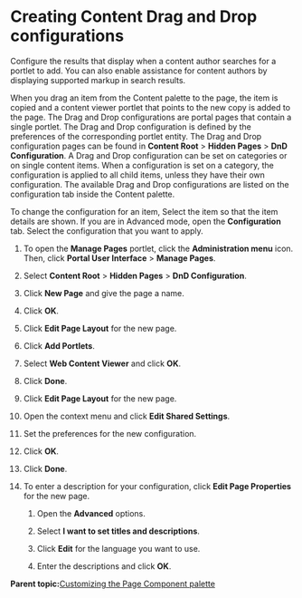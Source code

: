 # Creating Content Drag and Drop configurations 

Configure the results that display when a content author searches for a portlet to add. You can also enable assistance for content authors by displaying supported markup in search results.

When you drag an item from the Content palette to the page, the item is copied and a content viewer portlet that points to the new copy is added to the page. The Drag and Drop configurations are portal pages that contain a single portlet. The Drag and Drop configuration is defined by the preferences of the corresponding portlet entity. The Drag and Drop configuration pages can be found in **Content Root** \> **Hidden Pages** \> **DnD Configuration**. A Drag and Drop configuration can be set on categories or on single content items. When a configuration is set on a category, the configuration is applied to all child items, unless they have their own configuration. The available Drag and Drop configurations are listed on the configuration tab inside the Content palette.

To change the configuration for an item, Select the item so that the item details are shown. If you are in Advanced mode, open the **Configuration** tab. Select the configuration that you want to apply.



1.  To open the **Manage Pages** portlet, click the **Administration menu** icon. Then, click **Portal User Interface** \> **Manage Pages**.

2.  Select **Content Root** \> **Hidden Pages** \> **DnD Configuration**.

3.  Click **New Page** and give the page a name.

4.  Click **OK**.

5.  Click **Edit Page Layout** for the new page.

6.  Click **Add Portlets**.

7.  Select **Web Content Viewer** and click **OK**.

8.  Click **Done**.

9.  Click **Edit Page Layout** for the new page.

10. Open the context menu and click **Edit Shared Settings**.

11. Set the preferences for the new configuration.

12. Click **OK**.

13. Click **Done**.

14. To enter a description for your configuration, click **Edit Page Properties** for the new page.

    1.  Open the **Advanced** options.

    2.  Select **I want to set titles and descriptions**.

    3.  Click **Edit** for the language you want to use.

    4.  Enter the descriptions and click **OK**.


**Parent topic:**[Customizing the Page Component palette ](../admin-system/epc_custom_add_site_toolbar.md)

